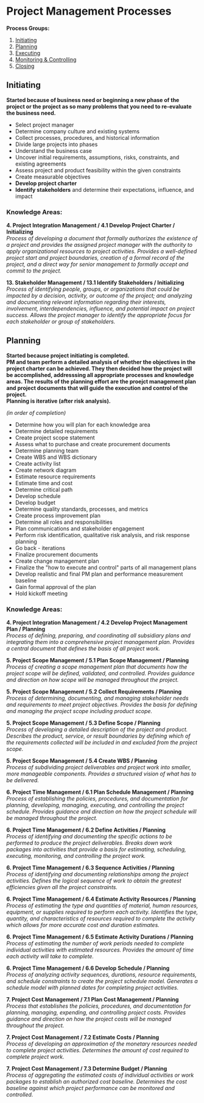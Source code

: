 # Project Management Processes

**Process Groups:**  
1. [Initiating](#initiating)  
2. [Planning](#planning)  
3. [Executing](#executing)  
4. [Monitoring & Controlling](#monitoring)  
5. [Closing](#closing)  

<a name="initiating"></a>
## Initiating
**Started because of business need or beginning a new phase of the project or the project as so many problems that you need to re-evaluate the business need.**  

- Select project manager  
- Determine company culture and existing systems  
- Collect processes, procedures, and historical information  
- Divide large projects into phases  
- Understand the business case  
- Uncover initial requirements, assumptions, risks, constraints, and existing agreements  
- Assess project and product feasibility within the given constraints  
- Create measurable objectives  
- **Develop project charter**  
- **Identify stakeholders** and determine their expectations, influence, and impact  

### Knowledge Areas:
<a name="4.1"></a>
**4. Project Integration Management / 4.1 Develop Project Charter / Initializing**  
_Process of developing a document that formally authorizes the existence of a project and provides the assigned project manager with the authority to apply organizational resources to project activities.  Provides a well-defined project start and project boundaries, creation of a formal record of the project, and a direct way for senior management to formally accept and commit to the project._  

<a name="13.1"></a>
**13. Stakeholder Management / 13.1 Identify Stakeholders / Initializing**  
_Process of identifying people, groups, or organizations that could be impacted by a decision, activity, or outcome of the project; and analyzing and documenting relevant information regarding their interests, involvement, interdependencies, influence, and potential impact on project success.  Allows the project manager to identify the appropriate focus for each stakeholder or group of stakeholders._  

<a name="planning"></a>
## Planning
**Started because project initiating is completed.**  
**PM and team perform a detailed analysis of whether the objectives in the project charter can be achieved.  They then decided how the project will be accomplished, addresssing all appropriate processes and knowledge areas.  The results of the planning effort are the proejct management plan and project documents that will guide the execution and control of the project.**  
**Planning is iterative (after risk analysis).**  

_(in order of completion)_  
- Determine how you will plan for each knowledge area  
- Determine detailed requirements  
- Create project scope statement  
- Assess what to purchase and create procurement documents  
- Determine planning team  
- Create WBS and WBS dictionary  
- Create activity list  
- Create network diagram  
- Estimate resource requirements  
- Estimate time and cost  
- Determine critical path  
- Develop schedule  
- Develop budget  
- Determine quality standards, processes, and metrics  
- Create process improvement plan  
- Determine all roles and responsibilities  
- Plan communications and stakeholder engagement  
- Perform risk identification, qualitative risk analysis, and risk response planning  
- Go back - iterations  
- Finalize procurement documents  
- Create change management plan  
- Finalize the "how to execute and control" parts of all management plans  
- Develop realistic and final PM plan and performance measurement baseline  
- Gain formal approval of the plan  
- Hold kickoff meeting

### Knowledge Areas:
<a name="4.2"></a>
**4. Project Integration Management / 4.2 Develop Project Management Plan / Planning**  
_Process of defining, preparing, and coordinating all subsidiary plans and integrating them into a comprehensive project management plan.  Provides a central document that defines the basis of all project work._  

<a name="5.1"></a>
**5. Project Scope Management / 5.1 Plan Scope Management / Planning**  
_Process of creating a scope management plan that documents how the project scope will be defined, validated, and controlled.  Provides guidance and direction on how scope will be managed throughout the project._  

<a name="5.2"></a>
**5. Project Scope Management / 5.2 Collect Requirements / Planning**  
_Process of determining, documenting, and managing stakeholder needs and requirements to meet project objectives.  Provides the basis for defining and managing the project scope including product scope._  

<a name="5.3"></a>
**5. Project Scope Management / 5.3 Define Scope / Planning**  
_Process of developing a detailed description of the project and product.  Describes the product, service, or result boundaries by defining which of the requirements collected will be included in and excluded from the project scope._  

<a name="5.4"></a>
**5. Project Scope Management / 5.4 Create WBS / Planning**  
_Process of subdividing project deliverables and project work into smaller, more manageable components.  Provides a structured vision of what has to be delivered._  

<a name="6.1"></a>
**6. Project Time Management / 6.1 Plan Schedule Management / Planning**  
_Process of establishing the policies, procedures, and documentation for planning, developing, managing, executing, and controlling the project schedule.  Provides guidance and direction on how the project schedule will be managed throughout the project._  

<a name="6.2"></a>
**6. Project Time Management / 6.2 Define Activities / Planning**  
_Process of identifying and documenting the specific actions to be performed to produce the project deliverables.  Breaks down work packages into activities that provide a basis for estimating, scheduling, executing, monitoring, and controlling the project work._  

<a name="6.3"></a>
**6. Project Time Management / 6.3 Sequence Activities / Planning**  
_Process of identifying and documenting relationships among the project activities.  Defines the logical sequence of work to obtain the greatest efficiencies given all the project constraints._  

<a name="6.4"></a>
**6. Project Time Management / 6.4 Estimate Activity Resources / Planning**  
_Process of estimating the type and quantities of material, human resources, equipment, or supplies required to perform each activity.  Identifies the type, quantity, and characteristics of resources required to complete the activity which allows for more accurate cost and duration estimates._  

<a name="6.5"></a>
**6. Project Time Management / 6.5 Estimate Activity Durations / Planning**  
_Process of estimating the number of work periods needed to complete individual activities with estimated resources.  Provides the amount of time each activity will take to complete._  

<a name="6.6"></a>
**6. Project Time Management / 6.6 Develop Schedule / Planning**  
_Process of analyzing activity sequences, durations, resource requirements, and schedule constraints to create the project schedule model.  Generates a schedule model with planned dates for completing project activities._  

<a name="7.1"></a>
**7. Project Cost Management / 7.1 Plan Cost Management / Planning**  
_Process that establishes the policies, procedures, and documentation for planning, managing, expending, and controlling project costs.  Provides guidance and direction on how the project costs will be managed throughout the project._  

<a name="7.2"></a>
**7. Project Cost Management / 7.2 Estimate Costs / Planning**  
_Process of developing an approximation of the monetary resources needed to complete project activities.  Determines the amount of cost required to complete project work._  

<a name="7.3"></a>
**7. Project Cost Management / 7.3 Determine Budget / Planning**  
_Process of aggregating the estimated costs of individual activities or work packages to establish an authorized cost baseline.  Determines the cost baseline against which project performance can be monitored and controlled._ 

